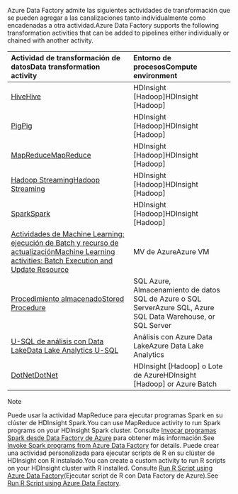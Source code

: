 <span data-ttu-id="e4d63-101">Azure Data Factory admite las siguientes actividades de transformación que se pueden agregar a las canalizaciones tanto individualmente como encadenadas a otra actividad.</span><span class="sxs-lookup"><span data-stu-id="e4d63-101">Azure Data Factory supports the following transformation activities that can be added to pipelines either individually or chained with another activity.</span></span>

| <span data-ttu-id="e4d63-102">Actividad de transformación de datos</span><span class="sxs-lookup"><span data-stu-id="e4d63-102">Data transformation activity</span></span> | <span data-ttu-id="e4d63-103">Entorno de procesos</span><span class="sxs-lookup"><span data-stu-id="e4d63-103">Compute environment</span></span> |
|:--- |:--- |
| [<span data-ttu-id="e4d63-104">Hive</span><span class="sxs-lookup"><span data-stu-id="e4d63-104">Hive</span></span>](../articles/data-factory/data-factory-hive-activity.md) |<span data-ttu-id="e4d63-105">HDInsight [Hadoop]</span><span class="sxs-lookup"><span data-stu-id="e4d63-105">HDInsight [Hadoop]</span></span> |
| [<span data-ttu-id="e4d63-106">Pig</span><span class="sxs-lookup"><span data-stu-id="e4d63-106">Pig</span></span>](../articles/data-factory/data-factory-pig-activity.md) |<span data-ttu-id="e4d63-107">HDInsight [Hadoop]</span><span class="sxs-lookup"><span data-stu-id="e4d63-107">HDInsight [Hadoop]</span></span> |
| [<span data-ttu-id="e4d63-108">MapReduce</span><span class="sxs-lookup"><span data-stu-id="e4d63-108">MapReduce</span></span>](../articles/data-factory/data-factory-map-reduce.md) |<span data-ttu-id="e4d63-109">HDInsight [Hadoop]</span><span class="sxs-lookup"><span data-stu-id="e4d63-109">HDInsight [Hadoop]</span></span> |
| [<span data-ttu-id="e4d63-110">Hadoop Streaming</span><span class="sxs-lookup"><span data-stu-id="e4d63-110">Hadoop Streaming</span></span>](../articles/data-factory/data-factory-hadoop-streaming-activity.md) |<span data-ttu-id="e4d63-111">HDInsight [Hadoop]</span><span class="sxs-lookup"><span data-stu-id="e4d63-111">HDInsight [Hadoop]</span></span> |
| [<span data-ttu-id="e4d63-112">Spark</span><span class="sxs-lookup"><span data-stu-id="e4d63-112">Spark</span></span>](../articles/data-factory/data-factory-spark.md) | <span data-ttu-id="e4d63-113">HDInsight [Hadoop]</span><span class="sxs-lookup"><span data-stu-id="e4d63-113">HDInsight [Hadoop]</span></span> |
| [<span data-ttu-id="e4d63-114">Actividades de Machine Learning: ejecución de Batch y recurso de actualización</span><span class="sxs-lookup"><span data-stu-id="e4d63-114">Machine Learning activities: Batch Execution and Update Resource</span></span>](../articles/data-factory/data-factory-azure-ml-batch-execution-activity.md) |<span data-ttu-id="e4d63-115">MV de Azure</span><span class="sxs-lookup"><span data-stu-id="e4d63-115">Azure VM</span></span> |
| [<span data-ttu-id="e4d63-116">Procedimiento almacenado</span><span class="sxs-lookup"><span data-stu-id="e4d63-116">Stored Procedure</span></span>](../articles/data-factory/data-factory-stored-proc-activity.md) |<span data-ttu-id="e4d63-117">SQL Azure, Almacenamiento de datos SQL de Azure o SQL Server</span><span class="sxs-lookup"><span data-stu-id="e4d63-117">Azure SQL, Azure SQL Data Warehouse, or SQL Server</span></span> |
| [<span data-ttu-id="e4d63-118">U-SQL de análisis con Data Lake</span><span class="sxs-lookup"><span data-stu-id="e4d63-118">Data Lake Analytics U-SQL</span></span>](../articles/data-factory/data-factory-usql-activity.md) |<span data-ttu-id="e4d63-119">Análisis con Azure Data Lake</span><span class="sxs-lookup"><span data-stu-id="e4d63-119">Azure Data Lake Analytics</span></span> |
| [<span data-ttu-id="e4d63-120">DotNet</span><span class="sxs-lookup"><span data-stu-id="e4d63-120">DotNet</span></span>](../articles/data-factory/data-factory-use-custom-activities.md) |<span data-ttu-id="e4d63-121">HDInsight [Hadoop] o Lote de Azure</span><span class="sxs-lookup"><span data-stu-id="e4d63-121">HDInsight [Hadoop] or Azure Batch</span></span> |

> [!NOTE]
> <span data-ttu-id="e4d63-122">Puede usar la actividad MapReduce para ejecutar programas Spark en su clúster de HDInsight Spark.</span><span class="sxs-lookup"><span data-stu-id="e4d63-122">You can use MapReduce activity to run Spark programs on your HDInsight Spark cluster.</span></span> <span data-ttu-id="e4d63-123">Consulte [Invocar programas Spark desde Data Factory de Azure](../articles/data-factory/data-factory-spark.md) para obtener más información.</span><span class="sxs-lookup"><span data-stu-id="e4d63-123">See [Invoke Spark programs from Azure Data Factory](../articles/data-factory/data-factory-spark.md) for details.</span></span>
> <span data-ttu-id="e4d63-124">Puede crear una actividad personalizada para ejecutar scripts de R en su clúster de HDInsight con R instalado.</span><span class="sxs-lookup"><span data-stu-id="e4d63-124">You can create a custom activity to run R scripts on your HDInsight cluster with R installed.</span></span> <span data-ttu-id="e4d63-125">Consulte [Run R Script using Azure Data Factory](https://github.com/Azure/Azure-DataFactory/tree/master/Samples/RunRScriptUsingADFSample)(Ejecutar script de R con Data Factory de Azure).</span><span class="sxs-lookup"><span data-stu-id="e4d63-125">See [Run R Script using Azure Data Factory](https://github.com/Azure/Azure-DataFactory/tree/master/Samples/RunRScriptUsingADFSample).</span></span>
> 
> 

